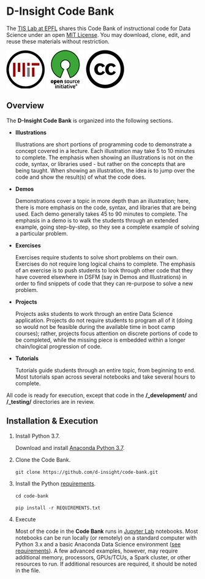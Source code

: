 # D-Insight Code Bank  

The [TIS Lab at EPFL](https://tis.epfl.ch) shares this Code Bank of  instructional code for Data Science under an open [MIT License](https://opensource.org/licenses/MIT). You may download, clone, edit, and reuse these materials without restriction.  

![](_support/mit-license.png) ![Open Source Initiative](_support/open-source.png)  ![Creative Commons](_support/creative-commons.png)



## Overview

The __D-Insight Code Bank__ is organized into the following sections.

   * __Illustrations__  

     Illustrations are short portions of programming code to demonstrate a concept covered in a lecture. Each illustration may take 5 to 10 minutes to complete. The emphasis when showing an illustrations is not on the code, syntax, or libraries used - but rather on the concepts that are being taught. When showing an illustration, the idea is to jump over the code and show the result(s) of what the code does.

   * __Demos__  

     Demonstrations cover a topic in more depth than an illustration; here, there is more emphasis on the code, syntax, and libraries that are being used. Each demo generally takes 45 to 90 minutes to complete. The emphasis in a demo is to walk the students through an extended example, going step-by-step, so they see a complete example of solving a particular problem.  

   * __Exercises__  

     Exercises require students to solve short problems on their own. Exercises do not require long logical chains to complete. The emphasis of an exercise is to push students to look through other code that they have covered elsewhere in DSFM (say in Demos and Illustrations) in order to find snippets of code that they can re-purpose to solve a new problem.

  * __Projects__  

    Projects asks students to work through an entire Data Science application. Projects do not require students to program all of it (doing so would not be feasible during the available time in boot camp courses); rather, projects focus attention on discrete portions of code to be completed, while the missing piece is embedded within a longer chain/logical progression of code. 

  * __Tutorials__
  
    Tutorials guide students through an entire topic, from beginning to end. Most tutorials span across several notebooks and take several hours to complete.

All code is ready for execution, except that code in the **/\_development/** and **/\_testing/** directories are in review.




## Installation & Execution

1. Install Python 3.7.

    Download and install [Anaconda Python 3.7](https://www.anaconda.com/download/).

2. Clone the Code Bank.

    `git clone https://github.com/d-insight/code-bank.git`
    
3. Install the Python [requirements](REQUIREMENTS.txt).

    `cd code-bank`
    
    `pip install -r REQUIREMENTS.txt`  

4. Execute

      Most of the code in the __Code Bank__ runs in [Jupyter Lab](https://jupyter.org/) notebooks. Most notebooks can be run locally (or remotely) on a standard computer with Python 3.x and a basic Anaconda Data Science environment ([see requirements](REQUIREMENTS.txt)). A few advanced examples, however, may require additional memory, processors, GPUs/TCUs, a Spark cluster, or other resources to run. If additional resources are required, it should be noted in the file.





